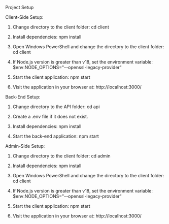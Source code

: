 Project Setup

Client-Side Setup:

1. Change directory to the client folder:
   cd client

2. Install dependencies:
   npm install

3. Open Windows PowerShell and change the directory to the client folder:
   cd client

4. If Node.js version is greater than v18, set the environment variable:
   $env:NODE_OPTIONS="--openssl-legacy-provider"

5. Start the client application:
   npm start

6. Visit the application in your browser at:
   http://localhost:3000/

Back-End Setup:

1. Change directory to the API folder:
   cd api

2. Create a .env file if it does not exist.

3. Install dependencies:
   npm install

4. Start the back-end application:
   npm start

Admin-Side Setup:

1. Change directory to the client folder:
   cd admin

2. Install dependencies:
   npm install

3. Open Windows PowerShell and change the directory to the client folder:
   cd client

4. If Node.js version is greater than v18, set the environment variable:
   $env:NODE_OPTIONS="--openssl-legacy-provider"

5. Start the client application:
   npm start

6. Visit the application in your browser at:
   http://localhost:3000/
